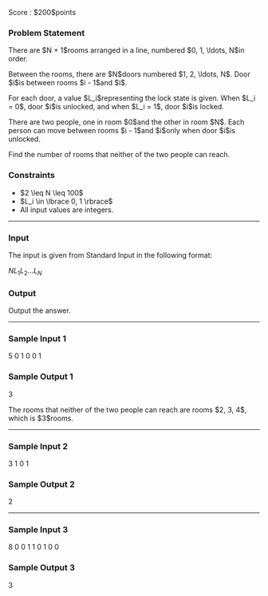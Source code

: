 
<div>

<span>

<span>

<p>
Score : $200$points
</p>

<div>

<section>

### **Problem Statement**

<p>
There are $N + 1$rooms arranged in a line, numbered $0, 1, \ldots, N$in order.
</p>

<p>
Between the rooms, there are $N$doors numbered $1, 2, \ldots, N$. Door $i$is between rooms $i - 1$and $i$.
</p>

<p>
For each door, a value $L_i$representing the lock state is given. When $L_i = 0$, door $i$is unlocked, and when $L_i = 1$, door $i$is locked.
</p>

<p>
There are two people, one in room $0$and the other in room $N$. Each person can move between rooms $i - 1$and $i$only when door $i$is unlocked.
</p>

<p>
Find the number of rooms that neither of the two people can reach.
</p>

</section>

</div>

<div>

<section>

### **Constraints**

<ul>

<li>
$2 \leq N \leq 100$
</li>

<li>
$L_i \in \lbrace 0, 1 \rbrace$
</li>

<li>
All input values are integers.
</li>

</ul>

</section>

</div>

---

<div>

<div>

<section>

### **Input**

<p>
The input is given from Standard Input in the following format:
</p>

<div>

$N$$L_1$$L_2$$\ldots$$L_N$
</div>

</section>

</div>

<div>

<section>

### **Output**

<p>
Output the answer.
</p>

</section>

</div>

</div>

---

<div>

<section>

### **Sample Input 1**

<div>

5
0 1 0 0 1

</div>

</section>

</div>

<div>

<section>

### **Sample Output 1**

<div>

3

</div>

<p>
The rooms that neither of the two people can reach are rooms $2, 3, 4$, which is $3$rooms.
</p>

</section>

</div>

---

<div>

<section>

### **Sample Input 2**

<div>

3
1 0 1

</div>

</section>

</div>

<div>

<section>

### **Sample Output 2**

<div>

2

</div>

</section>

</div>

---

<div>

<section>

### **Sample Input 3**

<div>

8
0 0 1 1 0 1 0 0

</div>

</section>

</div>

<div>

<section>

### **Sample Output 3**

<div>

3

</div>

</section>

</div>

</span>

</span>

</div>
